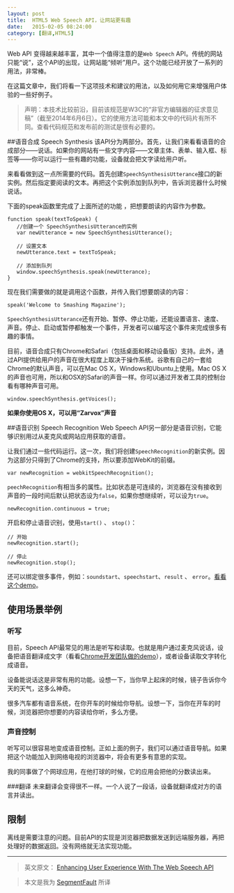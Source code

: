 ```yaml
---
layout: post
title:  HTML5 Web Speech API，让网站更有趣
date:   2015-02-05 08:24:00
category: [翻译,HTML5]
---
```


<!-- ![clipboard.png](http://segmentfault.com/img/bVkOoy) -->

Web API 变得越来越丰富，其中一个值得注意的是`Web Speech` API。传统的网站只能“说”，这个API的出现，让网站能“倾听”用户。这个功能已经开放了一系列的用法，非常棒。

在这篇文章中，我们将看一下这项技术和建议的用法，以及如何用它来增强用户体验的一些好例子。

<!--more-->

> 声明：本技术比较前沿，目前该规范是W3C的“非官方编辑器的征求意见稿”（截至2014年6月6日）。它的使用方法可能和本文中的代码片有所不同。查看代码规范和发布前的测试是很有必要的。

##语音合成 Speech Synthesis
该API分为两部分。首先，让我们来看看语音的合成部分——说话。如果你的网站有一些文字内容——文章主体、表单、输入框、标签等——你可以运行一些有趣的功能，设备就会把文字读给用户听。

来看看做到这一点所需要的代码。首先创建`SpeechSynthesisUtterance`接口的新实例。然后指定要阅读的文本。再把这个实例添加到队列中，告诉浏览器什么时候说话。

下面的speak函数里完成了上面所述的功能 ，把想要朗读的内容作为参数。

```
function speak(textToSpeak) {
   //创建一个 SpeechSynthesisUtterance的实例
   var newUtterance = new SpeechSynthesisUtterance();

   // 设置文本
   newUtterance.text = textToSpeak;

   // 添加到队列
   window.speechSynthesis.speak(newUtterance);
}
```

现在我们需要做的就是调用这个函数，并传入我们想要朗读的内容：

    speak('Welcome to Smashing Magazine');

`SpeechSynthesisUtterance`还有开始、暂停、停止功能，还能设置语言、速度、声音。停止、启动或暂停都触发一个事件，开发者可以编写这个事件来完成很多有趣的事情。

目前，语音合成只有Chrome和Safari（包括桌面和移动设备版）支持。此外，通过API提供给用户的声音在很大程度上取决于操作系统。谷歌有自己的一套给Chrome的默认声音，可以在Mac OS X，Windows和Ubuntu上使用。Mac OS X的声音也可用，所以和OSX的Safari的声音一样。你可以通过开发者工具的控制台看有哪种声音可用。

    window.speechSynthesis.getVoices();

**如果你使用OS X，可以用“Zarvox”声音**

##语音识别 Speech Recognition
Web Speech API另一部分是语音识别，它能够识别用过从麦克风或网站应用获取的语音。

让我们通过一些代码运行。这一次，我们将创建`SpeechRecognition`的新实例。因为这部分只得到了Chrome的支持，所以要添加WebKit的前缀。

    var newRecognition = webkitSpeechRecognition();

`peechRecognition`有相当多的属性。比如状态是可连续的，浏览器在没有接收到声音的一段时间后默认把状态设为`false`，如果你想继续听，可以设为`true`。

    newRecognition.continuous = true;

开启和停止语音识别，使用`start()` 、 `stop()`：

    // 开始
    newRecognition.start();

    // 停止
    newRecognition.stop();

还可以绑定很多事件，例如：`soundstart`、`speechstart`、`result` 、 `error`。[看看这个demo][1]。

## 使用场景举例
### 听写

目前，Speech API最常见的用法是听写和读取。也就是用户通过麦克风说话，设备把语音翻译成文字（看看[Chrome开发团队做的demo][2]），或者设备读取文字转化成语音。

设备能说话这是非常有用的功能。设想一下，当你早上起床的时候，镜子告诉你今天的天气，这多么神奇。

很多汽车都有语音系统，在你开车的时候给你导航。设想一下，当你在开车的时候，浏览器把你想要的内容读给你听，多么方便。

### 声音控制
听写可以很容易地变成语音控制。正如上面的例子，我们可以通过语音导航。如果把这个功能加入到网络电视的浏览器中，将会有更多有意思的实现。

我的同事做了个网球应用，在他打球的时候，它的应用会把他的分数读出来。

###翻译
未来翻译会变得很不一样。一个人说了一段话，设备就翻译成对方的语言并读出。

## 限制
离线是需要注意的问题。目前API的实现是浏览器把数据发送到远端服务器，再把处理好的数据返回。没有网络就无法实现功能。

---

> 英文原文： [Enhancing User Experience With The Web Speech API][3]

> 本文是我为 [SegmentFault](http://segmentfault.com/a/1190000002538321/) 所译

  [1]: http://codepen.io/Rumyra/pen/bCphe
  [2]: https://www.google.com/intl/en/chrome/demos/speech.html
  [3]: http://www.smashingmagazine.com/2014/12/05/enhancing-ux-with-the-web-speech-api/
